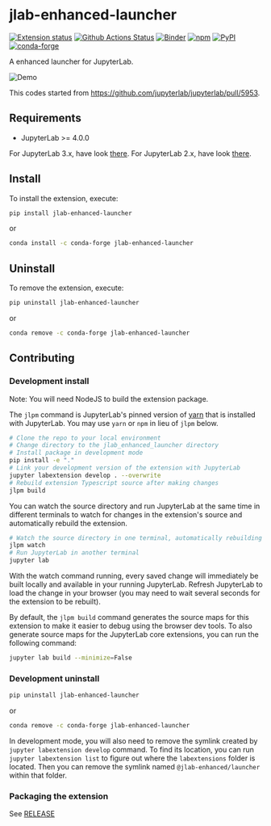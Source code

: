 # jlab-enhanced-launcher

[![Extension status](https://img.shields.io/badge/status-ready-success 'ready to be used')](https://jupyterlab-contrib.github.io/)
[![Github Actions Status](https://github.com/jupyterlab-contrib/jlab-enhanced-launcher/workflows/Build/badge.svg)](https://github.com/jupyterlab-contrib/jlab-enhanced-launcher/actions?query=workflow%3ABuild)
[![Binder](https://mybinder.org/badge_logo.svg)](https://mybinder.org/v2/gh/jupyterlab-contrib/jlab-enhanced-launcher/main?urlpath=lab)
[![npm](https://img.shields.io/npm/v/@jlab-enhanced/launcher)](https://www.npmjs.com/package/@jlab-enhanced/launcher)
[![PyPI](https://img.shields.io/pypi/v/jlab-enhanced-launcher)](https://pypi.org/project/jlab-enhanced-launcher)
[![conda-forge](https://img.shields.io/conda/vn/conda-forge/jlab-enhanced-launcher)](https://anaconda.org/conda-forge/jlab-enhanced-launcher)

A enhanced launcher for JupyterLab.

![Demo](https://raw.githubusercontent.com/jupyterlab-contrib/jlab-enhanced-launcher/main/enh_launcher.gif)

This codes started from https://github.com/jupyterlab/jupyterlab/pull/5953.

## Requirements

- JupyterLab >= 4.0.0

For JupyterLab 3.x, have look [there](https://github.com/jupyterlab-contrib/jlab-enhanced-launcher/tree/3.x).
For JupyterLab 2.x, have look [there](https://github.com/jupyterlab-contrib/jlab-enhanced-launcher/tree/2.x).

## Install

To install the extension, execute:

```bash
pip install jlab-enhanced-launcher
```

or

```bash
conda install -c conda-forge jlab-enhanced-launcher
```

## Uninstall

To remove the extension, execute:

```bash
pip uninstall jlab-enhanced-launcher
```

or

```bash
conda remove -c conda-forge jlab-enhanced-launcher
```

## Contributing

### Development install

Note: You will need NodeJS to build the extension package.

The `jlpm` command is JupyterLab's pinned version of
[yarn](https://yarnpkg.com/) that is installed with JupyterLab. You may use
`yarn` or `npm` in lieu of `jlpm` below.

```bash
# Clone the repo to your local environment
# Change directory to the jlab_enhanced_launcher directory
# Install package in development mode
pip install -e "."
# Link your development version of the extension with JupyterLab
jupyter labextension develop . --overwrite
# Rebuild extension Typescript source after making changes
jlpm build
```

You can watch the source directory and run JupyterLab at the same time in different terminals to watch for changes in the extension's source and automatically rebuild the extension.

```bash
# Watch the source directory in one terminal, automatically rebuilding when needed
jlpm watch
# Run JupyterLab in another terminal
jupyter lab
```

With the watch command running, every saved change will immediately be built locally and available in your running JupyterLab. Refresh JupyterLab to load the change in your browser (you may need to wait several seconds for the extension to be rebuilt).

By default, the `jlpm build` command generates the source maps for this extension to make it easier to debug using the browser dev tools. To also generate source maps for the JupyterLab core extensions, you can run the following command:

```bash
jupyter lab build --minimize=False
```

### Development uninstall

```bash
pip uninstall jlab-enhanced-launcher
```

or

```bash
conda remove -c conda-forge jlab-enhanced-launcher
```

In development mode, you will also need to remove the symlink created by `jupyter labextension develop`
command. To find its location, you can run `jupyter labextension list` to figure out where the `labextensions`
folder is located. Then you can remove the symlink named `@jlab-enhanced/launcher` within that folder.

### Packaging the extension

See [RELEASE](RELEASE.md)
